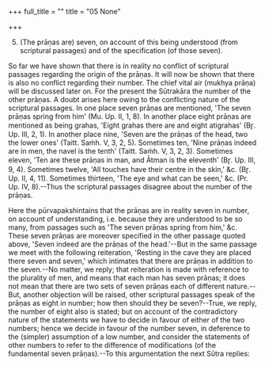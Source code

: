 +++
full_title = ""
title = "05 None"

+++


5. (The prāṇas are) seven, on account of this being understood (from scriptural passages) and of the specification (of those seven).

So far we have shown that there is in reality no conflict of scriptural passages regarding the origin of the prāṇas. It will now be shown that there is also no conflict regarding their number. The chief vital air (mukhya prāṇa) will be discussed later on. For the present the Sūtrakāra the number of the other prāṇas. A doubt arises here owing to the conflicting nature of the scriptural passages. In one place seven prāṇas are mentioned, 'The seven prāṇas spring from him' (Mu. Up. II, 1, 8). In another place eight prāṇas are mentioned as being grahas, 'Eight grahas there are and eight atigrahas' (Br̥. Up. III, 2, 1). In another place nine, 'Seven are the prāṇas of the head, two the lower ones' (Taitt. Saṁh. V, 3, 2, 5). Sometimes ten, 'Nine prāṇas indeed are in men, the navel is the tenth' (Taitt. Saṁh. V, 3, 2, 3). Sometimes eleven, 'Ten are these prāṇas in man, and Ātman is the eleventh' (Br̥. Up. III, 9, 4). Sometimes twelve, 'All touches have their centre in the skin,' &c. (Br̥. Up. II, 4, 11). Sometimes thirteen, 'The eye and what can be seen,' &c. (Pr. Up. IV, 8).--Thus the scriptural passages disagree about the number of the prāṇas.

Here the pūrvapakshintains that the prāṇas are in reality seven in number, on account of understanding, i.e. because they are understood to be so many, from passages such as 'The seven prāṇas spring from him,' &c. These seven prāṇas are moreover specified in the other passage quoted above, 'Seven indeed are the prāṇas of the head.'--But in the same passage we meet with the following reiteration, 'Resting in the cave they are placed there seven and seven,' which intimates that there are prāṇas in addition to the seven.--No matter, we reply; that reiteration is made with reference to the plurality of men, and means that each man has seven prāṇas; it does not mean that there are two sets of seven prāṇas each of different nature.--But, another objection will be raised, other scriptural passages speak of the prāṇas as eight in number; how then should they be seven?--True, we reply, the number of eight also is stated; but on account of the contradictory nature of the statements we have to decide in favour of either of the two numbers; hence we decide in favour of the number seven, in deference to the (simpler) assumption of a low number, and consider the statements of other numbers to refer to the difference of modifications (of the fundamental seven prāṇas).--To this argumentation the next Sūtra replies:

